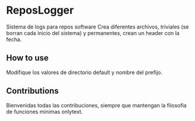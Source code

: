# ReposLogger
 Sistema de logs para repos software
Crea diferentes archivos, triviales (se borran cada inicio del sistema) y permanentes, crean un header con la fecha.

## How to use
Modifique los valores de directorio default y nombre del prefijo.

## Contributions

Bienvenidas todas las contribuciones, siempre que mantengan la filosofia de funciones minimas onlytext.
